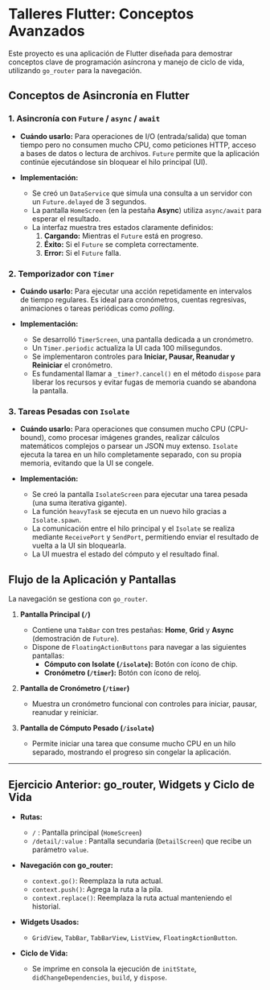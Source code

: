 # Talleres Flutter: Conceptos Avanzados

Este proyecto es una aplicación de Flutter diseñada para demostrar conceptos clave de programación asíncrona y manejo de ciclo de vida, utilizando `go_router` para la navegación.

## Conceptos de Asincronía en Flutter

### 1. Asincronía con `Future` / `async` / `await`

- **Cuándo usarlo:** Para operaciones de I/O (entrada/salida) que toman tiempo pero no consumen mucho CPU, como peticiones HTTP, acceso a bases de datos o lectura de archivos. `Future` permite que la aplicación continúe ejecutándose sin bloquear el hilo principal (UI).

- **Implementación:**
  - Se creó un `DataService` que simula una consulta a un servidor con un `Future.delayed` de 3 segundos.
  - La pantalla `HomeScreen` (en la pestaña **Async**) utiliza `async/await` para esperar el resultado.
  - La interfaz muestra tres estados claramente definidos:
    1.  **Cargando:** Mientras el `Future` está en progreso.
    2.  **Éxito:** Si el `Future` se completa correctamente.
    3.  **Error:** Si el `Future` falla.

### 2. Temporizador con `Timer`

- **Cuándo usarlo:** Para ejecutar una acción repetidamente en intervalos de tiempo regulares. Es ideal para cronómetros, cuentas regresivas, animaciones o tareas periódicas como *polling*.

- **Implementación:**
  - Se desarrolló `TimerScreen`, una pantalla dedicada a un cronómetro.
  - Un `Timer.periodic` actualiza la UI cada 100 milisegundos.
  - Se implementaron controles para **Iniciar, Pausar, Reanudar y Reiniciar** el cronómetro.
  - Es fundamental llamar a `_timer?.cancel()` en el método `dispose` para liberar los recursos y evitar fugas de memoria cuando se abandona la pantalla.

### 3. Tareas Pesadas con `Isolate`

- **Cuándo usarlo:** Para operaciones que consumen mucho CPU (CPU-bound), como procesar imágenes grandes, realizar cálculos matemáticos complejos o parsear un JSON muy extenso. `Isolate` ejecuta la tarea en un hilo completamente separado, con su propia memoria, evitando que la UI se congele.

- **Implementación:**
  - Se creó la pantalla `IsolateScreen` para ejecutar una tarea pesada (una suma iterativa gigante).
  - La función `heavyTask` se ejecuta en un nuevo hilo gracias a `Isolate.spawn`.
  - La comunicación entre el hilo principal y el `Isolate` se realiza mediante `ReceivePort` y `SendPort`, permitiendo enviar el resultado de vuelta a la UI sin bloquearla.
  - La UI muestra el estado del cómputo y el resultado final.

## Flujo de la Aplicación y Pantallas

La navegación se gestiona con `go_router`.

1.  **Pantalla Principal (`/`)**
    - Contiene una `TabBar` con tres pestañas: **Home**, **Grid** y **Async** (demostración de `Future`).
    - Dispone de `FloatingActionButtons` para navegar a las siguientes pantallas:
      - **Cómputo con Isolate (`/isolate`):** Botón con ícono de chip.
      - **Cronómetro (`/timer`):** Botón con ícono de reloj.

2.  **Pantalla de Cronómetro (`/timer`)**
    - Muestra un cronómetro funcional con controles para iniciar, pausar, reanudar y reiniciar.

3.  **Pantalla de Cómputo Pesado (`/isolate`)**
    - Permite iniciar una tarea que consume mucho CPU en un hilo separado, mostrando el progreso sin congelar la aplicación.

---

## Ejercicio Anterior: go_router, Widgets y Ciclo de Vida

- **Rutas:**
  - `/` : Pantalla principal (`HomeScreen`)
  - `/detail/:value` : Pantalla secundaria (`DetailScreen`) que recibe un parámetro `value`.

- **Navegación con go_router:**
  - `context.go()`: Reemplaza la ruta actual.
  - `context.push()`: Agrega la ruta a la pila.
  - `context.replace()`: Reemplaza la ruta actual manteniendo el historial.

- **Widgets Usados:**
  - `GridView`, `TabBar`, `TabBarView`, `ListView`, `FloatingActionButton`.

- **Ciclo de Vida:**
  - Se imprime en consola la ejecución de `initState`, `didChangeDependencies`, `build`, y `dispose`.
